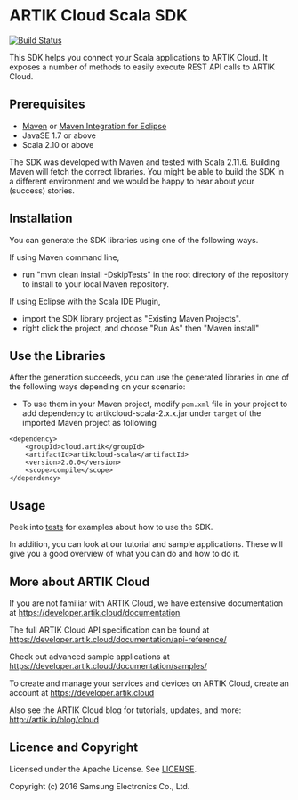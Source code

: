 ARTIK Cloud Scala SDK
==========================

[![Build Status](https://travis-ci.org/artikcloud/artikcloud-scala.svg?branch=master)](https://travis-ci.org/artikcloud/artikcloud-scala)

This SDK helps you connect your Scala applications to ARTIK Cloud. It exposes a number of methods to easily execute REST API calls to ARTIK Cloud.

Prerequisites
-------------

 * [Maven](http://maven.apache.org/) or [Maven Integration for Eclipse](https://www.eclipse.org/m2e/)
 * JavaSE 1.7 or above
 * Scala 2.10 or above

The SDK was developed with Maven and tested with Scala 2.11.6. Building Maven will fetch the correct libraries. You might be able to build the SDK in a different environment and we would be happy to hear about your (success) stories.

Installation
---------------------

You can generate the SDK libraries using one of the following ways. 

If using Maven command line,
- run "mvn clean install -DskipTests" in the root directory of the repository to install to your local Maven repository.

If using Eclipse with the Scala IDE Plugin, 
- import the SDK library project as "Existing Maven Projects".
- right click the project, and choose "Run As" then "Maven install"

Use the Libraries
---------------------

After the generation succeeds, you can use the generated libraries in one of the following ways depending on your scenario:

- To use them in your Maven project, modify `pom.xml` file in your project to add dependency to artikcloud-scala-2.x.x.jar under `target` of the imported Maven project as following

~~~
<dependency>
    <groupId>cloud.artik</groupId>
    <artifactId>artikcloud-scala</artifactId>
    <version>2.0.0</version>
    <scope>compile</scope>
</dependency>
~~~

Usage
------

Peek into [tests](https://github.com/artikcloud/artikcloud-scala/tree/master/src/test/scala/cloud/artik/api) for examples about how to use the SDK.

In addition, you can look at our tutorial and sample applications. These will give you a good overview of what you can do and how to do it. 

More about ARTIK Cloud
---------------------

If you are not familiar with ARTIK Cloud, we have extensive documentation at https://developer.artik.cloud/documentation

The full ARTIK Cloud API specification can be found at https://developer.artik.cloud/documentation/api-reference/

Check out advanced sample applications at https://developer.artik.cloud/documentation/samples/

To create and manage your services and devices on ARTIK Cloud, create an account at https://developer.artik.cloud

Also see the ARTIK Cloud blog for tutorials, updates, and more: http://artik.io/blog/cloud

Licence and Copyright
---------------------

Licensed under the Apache License. See [LICENSE](https://github.com/artikcloud/artikcloud-scala/blob/master/LICENSE).

Copyright (c) 2016 Samsung Electronics Co., Ltd.
